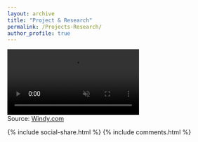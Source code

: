 ```yaml
---
layout: archive
title: "Project & Research"
permalink: /Projects-Research/
author_profile: true
---
```


<div><video src="https://i.windy.com/a/1v0pl/5efs1k.mp4" controls autoplay loop muted></video><div>Source: <a href="https://www.windy.com">Windy.com</a></div></div>


{% include social-share.html %}
{% include comments.html %}
